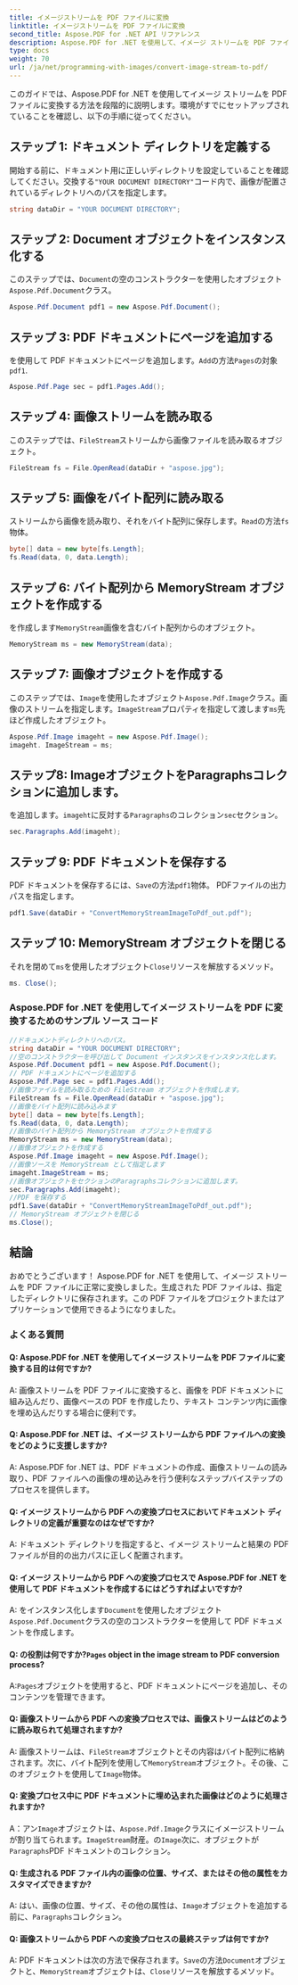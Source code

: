 ```yaml
---
title: イメージストリームを PDF ファイルに変換
linktitle: イメージストリームを PDF ファイルに変換
second_title: Aspose.PDF for .NET API リファレンス
description: Aspose.PDF for .NET を使用して、イメージ ストリームを PDF ファイルに簡単に変換します。
type: docs
weight: 70
url: /ja/net/programming-with-images/convert-image-stream-to-pdf/
---
```

このガイドでは、Aspose.PDF for .NET を使用してイメージ ストリームを PDF ファイルに変換する方法を段階的に説明します。環境がすでにセットアップされていることを確認し、以下の手順に従ってください。

## ステップ 1: ドキュメント ディレクトリを定義する

開始する前に、ドキュメント用に正しいディレクトリを設定していることを確認してください。交換する`"YOUR DOCUMENT DIRECTORY"`コード内で、画像が配置されているディレクトリへのパスを指定します。

```csharp
string dataDir = "YOUR DOCUMENT DIRECTORY";
```

## ステップ 2: Document オブジェクトをインスタンス化する

このステップでは、`Document`の空のコンストラクターを使用したオブジェクト`Aspose.Pdf.Document`クラス。

```csharp
Aspose.Pdf.Document pdf1 = new Aspose.Pdf.Document();
```

## ステップ 3: PDF ドキュメントにページを追加する

を使用して PDF ドキュメントにページを追加します。`Add`の方法`Pages`の対象`pdf1`.

```csharp
Aspose.Pdf.Page sec = pdf1.Pages.Add();
```

## ステップ 4: 画像ストリームを読み取る

このステップでは、`FileStream`ストリームから画像ファイルを読み取るオブジェクト。

```csharp
FileStream fs = File.OpenRead(dataDir + "aspose.jpg");
```

## ステップ 5: 画像をバイト配列に読み取る

ストリームから画像を読み取り、それをバイト配列に保存します。`Read`の方法`fs`物体。

```csharp
byte[] data = new byte[fs.Length];
fs.Read(data, 0, data.Length);
```

## ステップ 6: バイト配列から MemoryStream オブジェクトを作成する

を作成します`MemoryStream`画像を含むバイト配列からのオブジェクト。

```csharp
MemoryStream ms = new MemoryStream(data);
```

## ステップ 7: 画像オブジェクトを作成する

このステップでは、`Image`を使用したオブジェクト`Aspose.Pdf.Image`クラス。画像のストリームを指定します。`ImageStream`プロパティを指定して渡します`ms`先ほど作成したオブジェクト。

```csharp
Aspose.Pdf.Image imageht = new Aspose.Pdf.Image();
imageht. ImageStream = ms;
```

## ステップ8: ImageオブジェクトをParagraphsコレクションに追加します。

を追加します。`imageht`に反対する`Paragraphs`のコレクション`sec`セクション。

```csharp
sec.Paragraphs.Add(imageht);
```

## ステップ 9: PDF ドキュメントを保存する

PDF ドキュメントを保存するには、`Save`の方法`pdf1`物体。 PDFファイルの出力パスを指定します。

```csharp
pdf1.Save(dataDir + "ConvertMemoryStreamImageToPdf_out.pdf");
```

## ステップ 10: MemoryStream オブジェクトを閉じる

それを閉めて`ms`を使用したオブジェクト`Close`リソースを解放するメソッド。

```csharp
ms. Close();
```

### Aspose.PDF for .NET を使用してイメージ ストリームを PDF に変換するためのサンプル ソース コード 
```csharp
//ドキュメントディレクトリへのパス。
string dataDir = "YOUR DOCUMENT DIRECTORY";
//空のコンストラクターを呼び出して Document インスタンスをインスタンス化します。
Aspose.Pdf.Document pdf1 = new Aspose.Pdf.Document();
// PDF ドキュメントにページを追加する
Aspose.Pdf.Page sec = pdf1.Pages.Add();
//画像ファイルを読み取るための FileStream オブジェクトを作成します。
FileStream fs = File.OpenRead(dataDir + "aspose.jpg");
//画像をバイト配列に読み込みます
byte[] data = new byte[fs.Length];
fs.Read(data, 0, data.Length);
//画像のバイト配列から MemoryStream オブジェクトを作成する
MemoryStream ms = new MemoryStream(data);
//画像オブジェクトを作成する
Aspose.Pdf.Image imageht = new Aspose.Pdf.Image();
//画像ソースを MemoryStream として指定します
imageht.ImageStream = ms;
//画像オブジェクトをセクションのParagraphsコレクションに追加します。
sec.Paragraphs.Add(imageht);
//PDF を保存する
pdf1.Save(dataDir + "ConvertMemoryStreamImageToPdf_out.pdf");
// MemoryStream オブジェクトを閉じる
ms.Close();
```

## 結論

おめでとうございます！ Aspose.PDF for .NET を使用して、イメージ ストリームを PDF ファイルに正常に変換しました。生成された PDF ファイルは、指定したディレクトリに保存されます。この PDF ファイルをプロジェクトまたはアプリケーションで使用できるようになりました。

### よくある質問

#### Q: Aspose.PDF for .NET を使用してイメージ ストリームを PDF ファイルに変換する目的は何ですか?

A: 画像ストリームを PDF ファイルに変換すると、画像を PDF ドキュメントに組み込んだり、画像ベースの PDF を作成したり、テキスト コンテンツ内に画像を埋め込んだりする場合に便利です。

#### Q: Aspose.PDF for .NET は、イメージ ストリームから PDF ファイルへの変換をどのように支援しますか?

A: Aspose.PDF for .NET は、PDF ドキュメントの作成、画像ストリームの読み取り、PDF ファイルへの画像の埋め込みを行う便利なステップバイステップのプロセスを提供します。

#### Q: イメージ ストリームから PDF への変換プロセスにおいてドキュメント ディレクトリの定義が重要なのはなぜですか?

A: ドキュメント ディレクトリを指定すると、イメージ ストリームと結果の PDF ファイルが目的の出力パスに正しく配置されます。

#### Q: イメージ ストリームから PDF への変換プロセスで Aspose.PDF for .NET を使用して PDF ドキュメントを作成するにはどうすればよいですか?

 A: をインスタンス化します`Document`を使用したオブジェクト`Aspose.Pdf.Document`クラスの空のコンストラクターを使用して PDF ドキュメントを作成します。

####  Q: の役割は何ですか?`Pages` object in the image stream to PDF conversion process?

 A:`Pages`オブジェクトを使用すると、PDF ドキュメントにページを追加し、そのコンテンツを管理できます。

#### Q: 画像ストリームから PDF への変換プロセスでは、画像ストリームはどのように読み取られて処理されますか?

 A: 画像ストリームは、`FileStream`オブジェクトとその内容はバイト配列に格納されます。次に、バイト配列を使用して`MemoryStream`オブジェクト。その後、このオブジェクトを使用して`Image`物体。

#### Q: 変換プロセス中に PDF ドキュメントに埋め込まれた画像はどのように処理されますか?

 A：アン`Image`オブジェクトは、`Aspose.Pdf.Image`クラスにイメージストリームが割り当てられます。`ImageStream`財産。の`Image`次に、オブジェクトが`Paragraphs`PDF ドキュメントのコレクション。

#### Q: 生成される PDF ファイル内の画像の位置、サイズ、またはその他の属性をカスタマイズできますか?

 A: はい、画像の位置、サイズ、その他の属性は、`Image`オブジェクトを追加する前に、`Paragraphs`コレクション。

#### Q: 画像ストリームから PDF への変換プロセスの最終ステップは何ですか?

 A: PDF ドキュメントは次の方法で保存されます。`Save`の方法`Document`オブジェクトと、`MemoryStream`オブジェクトは、`Close`リソースを解放するメソッド。